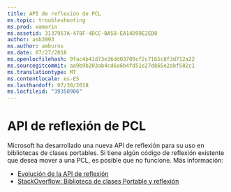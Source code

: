 ```yaml
---
title: API de reflexión de PCL
ms.topic: troubleshooting
ms.prod: xamarin
ms.assetid: 3137957A-478F-4DCC-BA58-EA14D99E2ED8
author: asb3993
ms.author: amburns
ms.date: 07/27/2018
ms.openlocfilehash: 9fac4b41d73e36dd03709cf2c7165c8f3d712a22
ms.sourcegitcommit: aa9b9b203ab4cd6a6b4fd51e27d865e2abf582c1
ms.translationtype: MT
ms.contentlocale: es-ES
ms.lasthandoff: 07/30/2018
ms.locfileid: "39350906"
---
```

# <a name="pcl-reflection-api"></a>API de reflexión de PCL

Microsoft ha desarrollado una nueva API de reflexión para su uso en bibliotecas de clases portables. Si tiene algún código de reflexión existente que desea mover a una PCL, es posible que no funcione. Más información:

- [Evolución de la API de reflexión](http://blogs.msdn.com/b/dotnet/archive/2012/08/28/evolving-the-reflection-api.aspx)
- [StackOverflow: Biblioteca de clases Portable y reflexión](http://stackoverflow.com/questions/14061291/portable-class-library-and-reflection)
